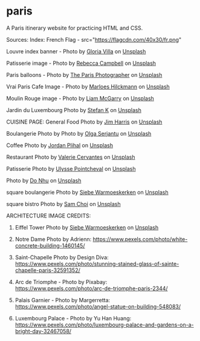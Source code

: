 # paris
A Paris itinerary website for practicing HTML and CSS.


Sources:
Index:
French Flag - src="https://flagcdn.com/40x30/fr.png"

Louvre index banner - Photo by <a href="https://unsplash.com/@villagloria?utm_content=creditCopyText&utm_medium=referral&utm_source=unsplash">Gloria Villa</a> on <a href="https://unsplash.com/photos/louvre-museum-france-GjYw5xyMI3w?utm_content=creditCopyText&utm_medium=referral&utm_source=unsplash">Unsplash</a>
      
Patisserie image - Photo by <a href="https://unsplash.com/@campbellcreates?utm_content=creditCopyText&utm_medium=referral&utm_source=unsplash">Rebecca Campbell</a> on <a href="https://unsplash.com/photos/assorted-cupcakes-on-glass-display-counter-wNGD6Qnb1xA?utm_content=creditCopyText&utm_medium=referral&utm_source=unsplash">Unsplash</a>

Paris balloons - Photo by <a href="https://unsplash.com/@theparisphotographer?utm_content=creditCopyText&utm_medium=referral&utm_source=unsplash">The Paris Photographer</a> on <a href="https://unsplash.com/photos/silhouette-of-man-jumping-on-air-with-balloons-V1BANGpdi0E?utm_content=creditCopyText&utm_medium=referral&utm_source=unsplash">Unsplash</a>
      
 Vrai Paris Cafe Image - Photo by <a href="https://unsplash.com/@marloeshilckmann?utm_content=creditCopyText&utm_medium=referral&utm_source=unsplash">Marloes Hilckmann</a> on <a href="https://unsplash.com/photos/a-city-street-with-a-bunch-of-people-walking-down-it-EUzxLX8p8IA?utm_content=creditCopyText&utm_medium=referral&utm_source=unsplash">Unsplash</a>

 Moulin Rouge image - Photo by <a href="https://unsplash.com/@liammcgarry?utm_content=creditCopyText&utm_medium=referral&utm_source=unsplash">Liam McGarry</a> on <a href="https://unsplash.com/photos/red-and-white-ferris-wheel-during-night-time-OuiWrOZISCU?utm_content=creditCopyText&utm_medium=referral&utm_source=unsplash">Unsplash</a>

 Jardin du Luxembourg Photo by <a href="https://unsplash.com/@stefankst?utm_content=creditCopyText&utm_medium=referral&utm_source=unsplash">Stefan K</a> on <a href="https://unsplash.com/photos/a-large-building-with-a-statue-in-front-of-it-lKBOR3DKyrA?utm_content=creditCopyText&utm_medium=referral&utm_source=unsplash">Unsplash</a>
      
      
CUISINE PAGE:
General Food Photo by <a href="https://unsplash.com/@jamesharris_photography?utm_content=creditCopyText&utm_medium=referral&utm_source=unsplash">Jim Harris</a> on <a href="https://unsplash.com/photos/bread-near-wine--otM7Ee0gys?utm_content=creditCopyText&utm_medium=referral&utm_source=unsplash">Unsplash</a>
      

Boulangerie Photo by Photo by <a href="https://unsplash.com/@olgaserjantu?utm_content=creditCopyText&utm_medium=referral&utm_source=unsplash">Olga Serjantu</a> on <a href="https://unsplash.com/photos/brown-bread-on-white-paper-l0GfoEPgQ8A?utm_content=creditCopyText&utm_medium=referral&utm_source=unsplash">Unsplash</a>
      

Coffee Photo by <a href="https://unsplash.com/@jordanplihal?utm_content=creditCopyText&utm_medium=referral&utm_source=unsplash">Jordan Plihal</a> on <a href="https://unsplash.com/photos/clear-glass-cup-beside-white-ceramic-plate-with-bread-bcUxBx6mIEs?utm_content=creditCopyText&utm_medium=referral&utm_source=unsplash">Unsplash</a>

Restaurant Photo by <a href="https://unsplash.com/@virgoval?utm_content=creditCopyText&utm_medium=referral&utm_source=unsplash">Valerie Cervantes</a> on <a href="https://unsplash.com/photos/a-group-of-people-standing-outside-of-a-pink-building-SkIBX8PIsOc?utm_content=creditCopyText&utm_medium=referral&utm_source=unsplash">Unsplash</a>
      

Patisserie Photo by <a href="https://unsplash.com/@ulysse_pcl?utm_content=creditCopyText&utm_medium=referral&utm_source=unsplash">Ulysse Pointcheval</a> on <a href="https://unsplash.com/photos/strawberry-and-blackberry-on-clear-glass-display-counter-1WmlAiYgnoI?utm_content=creditCopyText&utm_medium=referral&utm_source=unsplash">Unsplash</a>

Photo by <a href="https://unsplash.com/@donhu06?utm_content=creditCopyText&utm_medium=referral&utm_source=unsplash">Do Nhu</a> on <a href="https://unsplash.com/photos/man-in-white-dress-shirt-and-black-pants-standing-in-front-of-store--CC1HQ0O8YY?utm_content=creditCopyText&utm_medium=referral&utm_source=unsplash">Unsplash</a>
      
      
square boulangerie Photo by <a href="https://unsplash.com/@devetpan?utm_content=creditCopyText&utm_medium=referral&utm_source=unsplash">Siebe Warmoeskerken</a> on <a href="https://unsplash.com/photos/pantry-display-counter-R3iAcQxylmE?utm_content=creditCopyText&utm_medium=referral&utm_source=unsplash">Unsplash</a>

square bistro Photo by <a href="https://unsplash.com/@abrahamicjourney?utm_content=creditCopyText&utm_medium=referral&utm_source=unsplash">Sam Choi</a> on <a href="https://unsplash.com/photos/chez-francis-a-restaurant-in-paris-is-pictured-VCg-2IkkwKI?utm_content=creditCopyText&utm_medium=referral&utm_source=unsplash">Unsplash</a>

ARCHITECTURE IMAGE CREDITS:

1. Eiffel Tower Photo by <a href="https://unsplash.com/@devetpan?utm_content=creditCopyText&utm_medium=referral&utm_source=unsplash">Siebe Warmoeskerken</a> on <a href="https://unsplash.com/photos/eiffel-tower-n9hyG4ID-Rg?utm_content=creditCopyText&utm_medium=referral&utm_source=unsplash">Unsplash</a>
      
2. Notre Dame Photo by Adrienn: https://www.pexels.com/photo/white-concrete-building-1460145/
      
3. Saint-Chapelle Photo by Design Diva: https://www.pexels.com/photo/stunning-stained-glass-of-sainte-chapelle-paris-32591352/

4. Arc de Triomphe - Photo by Pixabay: https://www.pexels.com/photo/arc-de-triomphe-paris-2344/
5. Palais Garnier - Photo by Margerretta: https://www.pexels.com/photo/angel-statue-on-building-548083/
6. Luxembourg Palace - Photo by Yu Han Huang: https://www.pexels.com/photo/luxembourg-palace-and-gardens-on-a-bright-day-32467058/

      